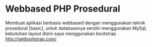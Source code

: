 Webbased PHP Prosedural
=======================

Membuat aplikasi berbasis webbased dengan menggunakan teknik prosedural [basic], untuk databasenya sendiri menggunakan MySql, kebutuhan layout disini saya menggunakan bootstrap http://getbootstrap.com/

